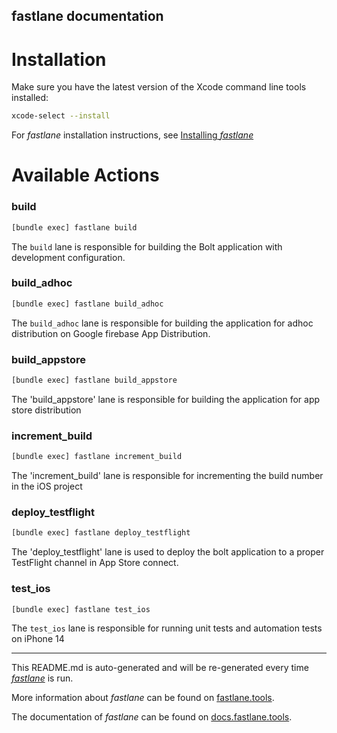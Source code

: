 fastlane documentation
----

# Installation

Make sure you have the latest version of the Xcode command line tools installed:

```sh
xcode-select --install
```

For _fastlane_ installation instructions, see [Installing _fastlane_](https://docs.fastlane.tools/#installing-fastlane)

# Available Actions

### build

```sh
[bundle exec] fastlane build
```

The `build` lane is responsible for building the Bolt application with development configuration.


### build_adhoc

```sh
[bundle exec] fastlane build_adhoc
```

The `build_adhoc` lane is responsible for building the application for adhoc distribution
on Google firebase App Distribution.


### build_appstore

```sh
[bundle exec] fastlane build_appstore
```

The 'build_appstore' lane is responsible for building the application for app store distribution


### increment_build

```sh
[bundle exec] fastlane increment_build
```

The 'increment_build' lane is responsible for incrementing the build number in the iOS project


### deploy_testflight

```sh
[bundle exec] fastlane deploy_testflight
```

The 'deploy_testflight' lane is used to deploy the bolt application to a proper TestFlight channel in 
App Store connect. 


### test_ios

```sh
[bundle exec] fastlane test_ios
```

The `test_ios` lane is responsible for running unit tests and automation tests on iPhone 14


----

This README.md is auto-generated and will be re-generated every time [_fastlane_](https://fastlane.tools) is run.

More information about _fastlane_ can be found on [fastlane.tools](https://fastlane.tools).

The documentation of _fastlane_ can be found on [docs.fastlane.tools](https://docs.fastlane.tools).
